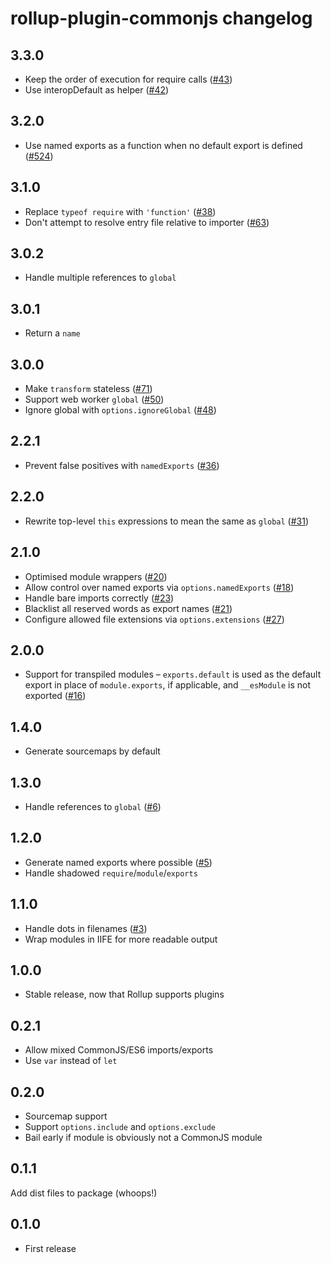 # rollup-plugin-commonjs changelog

## 3.3.0

* Keep the order of execution for require calls ([#43](https://github.com/rollup/rollup-plugin-commonjs/pull/43))
* Use interopDefault as helper ([#42](https://github.com/rollup/rollup-plugin-commonjs/issues/42))

## 3.2.0

* Use named exports as a function when no default export is defined ([#524](https://github.com/rollup/rollup/issues/524))

## 3.1.0

* Replace `typeof require` with `'function'` ([#38](https://github.com/rollup/rollup-plugin-commonjs/issues/38))
* Don't attempt to resolve entry file relative to importer ([#63](https://github.com/rollup/rollup-plugin-commonjs/issues/63))

## 3.0.2

* Handle multiple references to `global`

## 3.0.1

* Return a `name`

## 3.0.0

* Make `transform` stateless ([#71](https://github.com/rollup/rollup-plugin-commonjs/pull/71))
* Support web worker `global` ([#50](https://github.com/rollup/rollup-plugin-commonjs/issues/50))
* Ignore global with `options.ignoreGlobal` ([#48](https://github.com/rollup/rollup-plugin-commonjs/issues/48))

## 2.2.1

* Prevent false positives with `namedExports` ([#36](https://github.com/rollup/rollup-plugin-commonjs/issues/36))

## 2.2.0

* Rewrite top-level `this` expressions to mean the same as `global`  ([#31](https://github.com/rollup/rollup-plugin-commonjs/issues/31))

## 2.1.0

* Optimised module wrappers ([#20](https://github.com/rollup/rollup-plugin-commonjs/pull/20))
* Allow control over named exports via `options.namedExports` ([#18](https://github.com/rollup/rollup-plugin-commonjs/issues/18))
* Handle bare imports correctly ([#23](https://github.com/rollup/rollup-plugin-commonjs/issues/23))
* Blacklist all reserved words as export names ([#21](https://github.com/rollup/rollup-plugin-commonjs/issues/21))
* Configure allowed file extensions via `options.extensions` ([#27](https://github.com/rollup/rollup-plugin-commonjs/pull/27))

## 2.0.0

* Support for transpiled modules – `exports.default` is used as the default export in place of `module.exports`, if applicable, and `__esModule` is not exported ([#16](https://github.com/rollup/rollup-plugin-commonjs/pull/16))

## 1.4.0

* Generate sourcemaps by default

## 1.3.0

* Handle references to `global` ([#6](https://github.com/rollup/rollup-plugin-commonjs/issues/6))

## 1.2.0

* Generate named exports where possible ([#5](https://github.com/rollup/rollup-plugin-commonjs/issues/5))
* Handle shadowed `require`/`module`/`exports`

## 1.1.0

* Handle dots in filenames ([#3](https://github.com/rollup/rollup-plugin-commonjs/issues/3))
* Wrap modules in IIFE for more readable output

## 1.0.0

* Stable release, now that Rollup supports plugins

## 0.2.1

* Allow mixed CommonJS/ES6 imports/exports
* Use `var` instead of `let`

## 0.2.0

* Sourcemap support
* Support `options.include` and `options.exclude`
* Bail early if module is obviously not a CommonJS module

## 0.1.1

Add dist files to package (whoops!)

## 0.1.0

* First release
